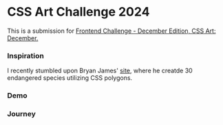 # CSS Art Challenge 2024

This is a submission for [Frontend Challenge - December Edition, CSS Art: December.](https://dev.to/challenges/frontend-2024-12-04)

### Inspiration
I recently stumbled upon Bryan James' [site](http://species-in-pieces.com), where he creatde 30 endangered species utilizing CSS polygons. 

### Demo

### Journey
